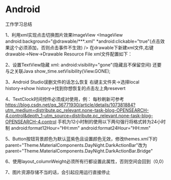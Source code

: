 # Android
工作学习总结

1、利用xml实现点击切换图片效果ImageView
  <ImageView android:background="@drawable/***.xml" *android:clickable="true"(点击效果这个必须添加，否则点击事件不生效) />
  在drawable下新建xml文件,右键drawable→New→Drawable Resource File
  xml文件配置如下：
  <?xml version="1.0" encoding="utf-8"?>
  <selector xmlns:android="http://schemas.android.com/apk/res/android">
    <!-- 定义按钮按下时的图片 -->
    <item android:state_pressed="true" android:drawable = "@drawable/filemanage_public_new_focus"/>
    <!-- 定义按钮默认的图片 -->
    <item android:drawable = "@drawable/filemanage_public_new" />
  </selector>
  
2、设置TextView隐藏
  xml: android:visibility="gone"(隐藏且不保留空间) 还要与之关联Java show_time.setVisibility(View.GONE);

3、Android Studio误删文件的话怎么恢复
  右键主文件夹→选择local history→show history→找到你想恢复的点击左上角resevert

4、TextClock时间控件必须成对使用，例：<TextClock></TextClock> 
  每秒刷新可参考 https://blog.csdn.net/qq_36771930/article/details/107381884?utm_medium=distribute.pc_relevant.none-task-blog-OPENSEARCH-4.control&depth_1-utm_source=distribute.pc_relevant.none-task-blog-OPENSEARCH-4.control
  手机为12小时制的使用以下两句强行将格式转为24小时制 android:format12Hour="HH:mm"  android:format24Hour="HH:mm"

5、Button按钮背景颜色为默认蓝紫色且设置颜色无效，修改themes.xml下的parent="Theme.MaterialComponents.DayNight.DarkActionBar"改为parent="Theme.MaterialComponents.DayNight.DarkActionBar.Bridge"

6、使用layout_columnWeight必须所有行都设置此属性，否则空间会回到（0,0）

7、图片资源存储不当的话，会引起应用运行直接停止
